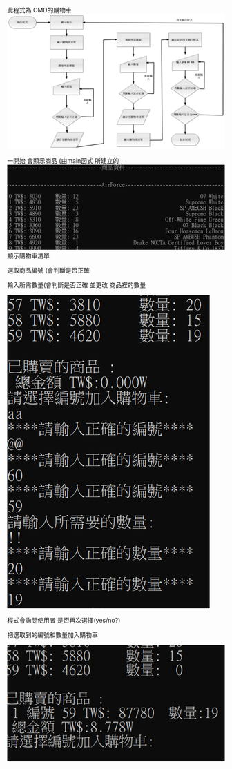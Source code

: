 此程式為 CMD的購物車 
![image](https://github.com/Candy9903/112-/blob/main/%E7%89%A9%E4%BB%B6%E5%B0%8F%E5%B0%88%E9%A1%8C/Flowchartdiagram1.png)


一開始 會顯示商品 (由main函式 所建立的
![image](https://github.com/Candy9903/112-/blob/main/%E7%89%A9%E4%BB%B6%E5%B0%8F%E5%B0%88%E9%A1%8C/1.PNG)
顯示購物車清單

選取商品編號 (會判斷是否正確

輸入所需數量(會判斷是否正確 並更改 商品裡的數量

![image](https://github.com/Candy9903/112-/blob/main/%E7%89%A9%E4%BB%B6%E5%B0%8F%E5%B0%88%E9%A1%8C/3.PNG)

程式會詢問使用者 是否再次選擇(yes/no?) 

把選取到的編號和數量加入購物車

![image](https://github.com/Candy9903/112-/blob/main/%E7%89%A9%E4%BB%B6%E5%B0%8F%E5%B0%88%E9%A1%8C/4.PNG)
